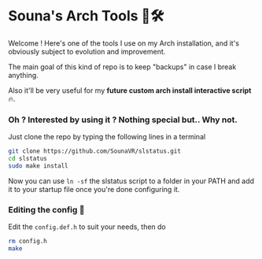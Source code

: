 # Souna's Arch Tools 🐧🛠️
Welcome ! Here's one of the tools I use on my Arch installation, and it's obviously subject to evolution and improvement.

The main goal of this kind of repo is to keep "backups" in case I break anything.

Also it'll be very useful for my **future custom arch install interactive script** 🔥.

### Oh ? Interested by using it ? Nothing special but.. Why not.

Just clone the repo by typing the following lines in a terminal

```bash
git clone https://github.com/SounaVR/slstatus.git
cd slstatus
sudo make install
```

Now you can use `ln -sf` the slstatus script to a folder in your PATH and add it to your startup file once you're done configuring it.

### Editing the config 🎨

Edit the `config.def.h` to suit your needs, then do

```bash
rm config.h
make
```